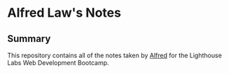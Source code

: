 # Alfred Law's Notes

## Summary

This repository contains all of the notes taken by [Alfred](https://github.com/alfred529) for the Lighthouse Labs Web Development Bootcamp.